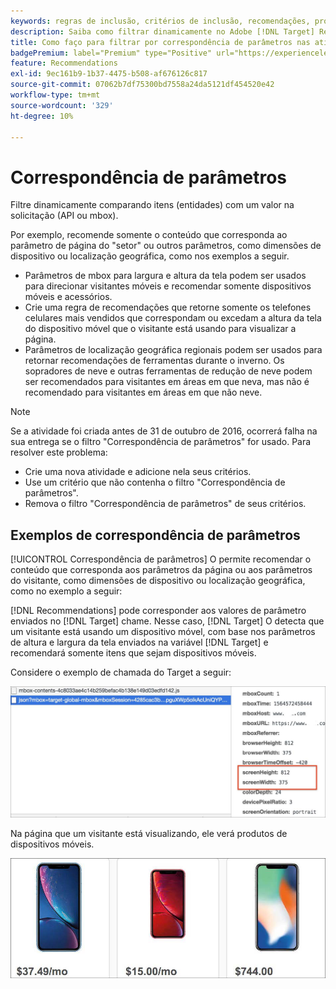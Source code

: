 ```yaml
---
keywords: regras de inclusão, critérios de inclusão, recomendações, promoção, promoções, filtragem dinâmica, dinâmica, correspondência de parâmetros
description: Saiba como filtrar dinamicamente no Adobe [!DNL Target] Recommendations, comparando itens (entidades) com um valor na solicitação (API ou mbox).
title: Como faço para filtrar por correspondência de parâmetros nas atividades do Recommendations?
badgePremium: label="Premium" type="Positive" url="https://experienceleague.adobe.com/docs/target/using/introduction/intro.html?lang=en#premium newtab=true" tooltip="See what's included in Target Premium."
feature: Recommendations
exl-id: 9ec161b9-1b37-4475-b508-af676126c817
source-git-commit: 07062b7df75300bd7558a24da5121df454520e42
workflow-type: tm+mt
source-wordcount: '329'
ht-degree: 10%

---
```


# Correspondência de parâmetros

Filtre dinamicamente comparando itens (entidades) com um valor na solicitação (API ou mbox).

Por exemplo, recomende somente o conteúdo que corresponda ao parâmetro de página do &quot;setor&quot; ou outros parâmetros, como dimensões de dispositivo ou localização geográfica, como nos exemplos a seguir.

* Parâmetros de mbox para largura e altura da tela podem ser usados para direcionar visitantes móveis e recomendar somente dispositivos móveis e acessórios.
* Crie uma regra de recomendações que retorne somente os telefones celulares mais vendidos que correspondam ou excedam a altura da tela do dispositivo móvel que o visitante está usando para visualizar a página.
* Parâmetros de localização geográfica regionais podem ser usados para retornar recomendações de ferramentas durante o inverno. Os sopradores de neve e outras ferramentas de redução de neve podem ser recomendados para visitantes em áreas em que neva, mas não é recomendado para visitantes em áreas em que não neve.

>[!NOTE]
>
>Se a atividade foi criada antes de 31 de outubro de 2016, ocorrerá falha na sua entrega se o filtro &quot;Correspondência de parâmetros&quot; for usado. Para resolver este problema:
>
>* Crie uma nova atividade e adicione nela seus critérios.
>* Use um critério que não contenha o filtro &quot;Correspondência de parâmetros&quot;.
>* Remova o filtro &quot;Correspondência de parâmetros&quot; de seus critérios.


## Exemplos de correspondência de parâmetros

[!UICONTROL Correspondência de parâmetros] O permite recomendar o conteúdo que corresponda aos parâmetros da página ou aos parâmetros do visitante, como dimensões de dispositivo ou localização geográfica, como no exemplo a seguir:

[!DNL Recommendations] pode corresponder aos valores de parâmetro enviados no [!DNL Target] chame. Nesse caso, [!DNL Target] O detecta que um visitante está usando um dispositivo móvel, com base nos parâmetros de altura e largura da tela enviados na variável [!DNL Target] e recomendará somente itens que sejam dispositivos móveis.

Considere o exemplo de chamada do Target a seguir:

![Chamada do Target](/help/main/c-recommendations/c-algorithms/assets/example-target-call-2.png)

Na página que um visitante está visualizando, ele verá produtos de dispositivos móveis.

![Produtos para dispositivos móveis](/help/main/c-recommendations/c-algorithms/assets/phones.png)
